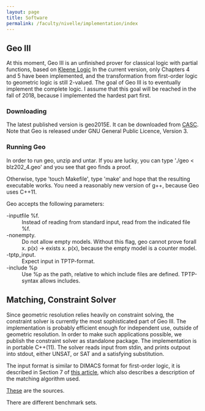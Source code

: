 ```yaml
---
layout: page
title: Software
permalink: /faculty/nivelle/implementation/index
---
```


## Geo III

At this moment, Geo III is an unfinished prover for classical logic 
with partial functions, based on 
[Kleene Logic](https://cs-sst.github.io/faculty/nivelle/publications/index/jlc2014.pdf)
In the current version, only Chapters 4 and 5 have been implemented,
and the transformation from first-order logic to geometric logic
is still 2-valued. 
The goal of Geo III is to eventually implement the complete logic.
I assume that this goal will be reached in the fall of 2018,
because I implemented the hardest part first. 

### Downloading

The latest published version is geo2015E.
It can be downloaded from 
[CASC](http://www.cs.miami.edu/~tptp/CASC/25/SystemsSources/).
Note that Geo is released under GNU General Public Licence, Version 3.

### Running Geo

In order to run geo, unzip and untar. If you are lucky, you
can type './geo < blz202_4.geo' and you see that geo finds a proof.

Otherwise, type  'touch Makefile', type 'make' and hope that
the resulting executable works. You need a reasonably
new version of g++, because Geo uses C++11.

Geo accepts the following parameters:
<dl>
<dt> -inputfile %f. 
<dd> Instead of reading from standard input, read from the
   indicated file %f.
<dt> -nonempty. 
<dd> Do not allow empty models. Without this flag, geo cannot prove
    forall x. p(x) -> exists x. p(x), because the empty model
    is a counter model.
<dt> -tptp_input. 
<dd> Expect input in TPTP-format. 
<dt> -include %p
<dd> Use %p as the path, relative to which include files are defined.
    TPTP-syntax allows includes. 
</dl>


## Matching, Constraint Solver 

Since geometric resolution relies heavily on constraint solving,
the constraint solver is currently the most sophisticated part of Geo III.
The implementation is probably efficient enough for independent use,
outside of geometric resolution. In order to make such applications possible,
we publish the constraint solver as standalone package. 
The implementation is in portable C++(11).
The solver reads input from stdin, and prints outpout into stdout, either
UNSAT, or SAT and a satisfying substitution. 

The input format is similar
to DIMACS format for first-order logic, it is described in Section 7 of 
[this article](GCSP.pdf), which also describes a description of the matching
algorithm used.

<a href = "solver.tar.gz">These</a> are the sources.

There are different benchmark sets.





